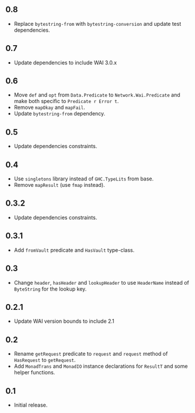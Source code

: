 0.8
-----------------------------------------------------------------------------
- Replace `bytestring-from` with `bytestring-conversion` and update
  test dependencies.

0.7
-----------------------------------------------------------------------------
- Update dependencies to include WAI 3.0.x

0.6
-----------------------------------------------------------------------------
- Move `def` and `opt` from `Data.Predicate` to `Network.Wai.Predicate` and
  make both specific to `Predicate r Error t`.
- Remove `mapOkay` and `mapFail`.
- Update `bytestring-from` dependency.

0.5
-----------------------------------------------------------------------------
- Update dependencies constraints.

0.4
-----------------------------------------------------------------------------
- Use `singletons` library instead of `GHC.TypeLits` from base.
- Remove `mapResult` (use `fmap` instead).

0.3.2
-----------------------------------------------------------------------------
- Update dependencies constraints.

0.3.1
-----------------------------------------------------------------------------
- Add `fromVault` predicate and `HasVault` type-class.

0.3
-----------------------------------------------------------------------------
- Change `header`, `hasHeader` and `lookupHeader` to use `HeaderName` instead
  of `ByteString` for the lookup key.

0.2.1
-----------------------------------------------------------------------------
- Update WAI version bounds to include 2.1

0.2
-----------------------------------------------------------------------------
- Rename `getRequest` predicate to `request` and `request` method of
  `HasRequest` to `getRequest`.
- Add `MonadTrans` and `MonadIO` instance declarations for `ResultT` and
  some helper functions.

0.1
-----------------------------------------------------------------------------
- Initial release.
